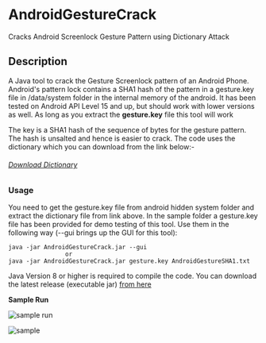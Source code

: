 # AndroidGestureCrack

Cracks Android Screenlock Gesture Pattern using Dictionary Attack

## Description

A Java tool to crack the Gesture Screenlock pattern of an Android Phone. Android's pattern lock contains a SHA1 hash of the pattern in a gesture.key file in /data/system folder in the internal memory of the android. It has been tested on Android API Level 15 and up, but should work with lower versions as well. As long as you extract the __gesture.key__ file this tool will work

The key is a SHA1 hash of the sequence of bytes for the gesture pattern. The hash is unsalted and hence is easier to crack. The code uses the dictionary which you can download from the link below:-

###### [Download Dictionary](http://www.android-forensics.com/tools/AndroidGestureSHA1.rar)

### Usage

You need to get the gesture.key file from android hidden system folder and extract the dictionary file from link above. In the sample folder a gesture.key file has been provided for demo testing of this tool. Use them in the following way (--gui brings up the GUI for this tool):

    java -jar AndroidGestureCrack.jar --gui
                    or
    java -jar AndroidGestureCrack.jar gesture.key AndroidGestureSHA1.txt

Java Version 8 or higher is required to compile the code. You can download the latest release (executable jar) [from here](https://github.com/AnimeshShaw/AndroidGestureCrack/releases/download/v2.0-beta/AndroidGestureCrack.jar)

__Sample Run__

![sample run](https://i.imgur.com/czmRXUp.png)

![sample](http://i.imgur.com/rlnoKvL.png)
